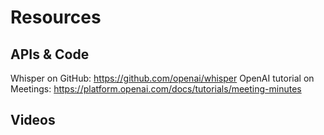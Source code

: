 # Resources

## APIs & Code
Whisper on GitHub: <https://github.com/openai/whisper>
OpenAI tutorial on Meetings: <https://platform.openai.com/docs/tutorials/meeting-minutes>

## Videos
